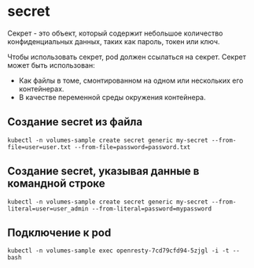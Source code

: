 # secret

Секрет - это объект, который содержит небольшое количество
конфиденциальных данных, таких как пароль, токен или ключ.

Чтобы использовать секрет, pod должен ссылаться на секрет.
Секрет может быть использован:

- Как файлы в томе, смонтированном на одном или нескольких
его контейнерах.
- В качестве переменной среды окружения контейнера.

## Создание secret из файла

`kubectl -n volumes-sample create secret generic my-secret --from-file=user=user.txt --from-file=password=password.txt`

## Создание secret, указывая данные в командной строке

`kubectl -n volumes-sample create secret generic my-secret --from-literal=user=user_admin --from-literal=password=mypassword`

## Подключение к pod

`kubectl -n volumes-sample exec openresty-7cd79cfd94-5zjgl -i -t -- bash`
